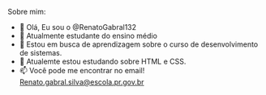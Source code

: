 Sobre mim:

- 👋 Olá, Eu sou o @RenatoGabral132
- 👀 Atualmente estudante do ensino médio
- 🌱 Estou em busca de aprendizagem sobre o curso de desenvolvimento de sistemas.
- 💞️ Atualemte estou estudando sobre HTML e CSS.
- 📫 Você pode me encontrar no email! Renato.gabral.silva@escola.pr.gov.br
<!---
RenatoGabral132/RenatoGabral132 is a ✨ special ✨ repository because its `README.md` (this file) appears on your GitHub profile.
You can click the Preview link to take a look at your changes.
--->
